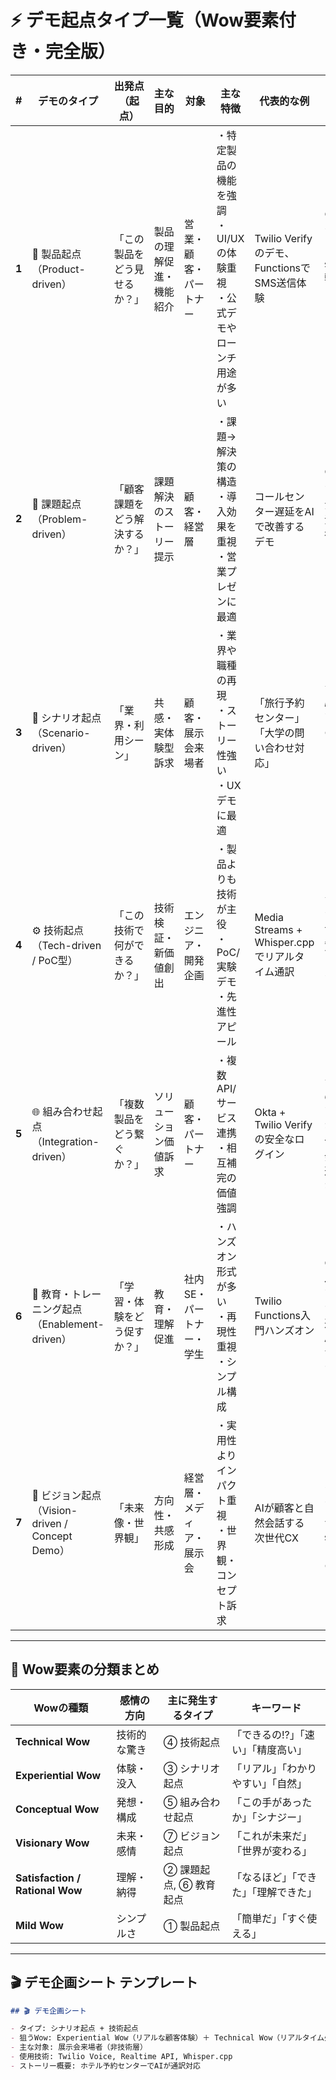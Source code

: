 # ⚡️ デモ起点タイプ一覧（Wow要素付き・完全版）

| # | デモのタイプ | 出発点（起点） | 主な目的 | 対象 | 主な特徴 | 代表的な例 | Wow要素（種類・方向性） |
|---|---------------|----------------|-----------|--------|-------------|-------------|--------------------------|
| **1** | 🧩 製品起点（Product-driven） | 「この製品をどう見せるか？」 | 製品の理解促進・機能紹介 | 営業・顧客・パートナー | ・特定製品の機能を強調<br>・UI/UXの体験重視<br>・公式デモやローンチ用途が多い | Twilio Verifyのデモ、FunctionsでSMS送信体験 | ⚪️ *Mild Wow*：シンプルさ・直感性による軽い驚き（例：数行コードで動く） |
| **2** | 🎯 課題起点（Problem-driven） | 「顧客課題をどう解決するか？」 | 課題解決のストーリー提示 | 顧客・経営層 | ・課題→解決策の構造<br>・導入効果を重視<br>・営業プレゼンに最適 | コールセンター遅延をAIで改善するデモ | ⚪️ *Rational Wow*：課題が本当に解決される納得感・共感（“なるほど”系） |
| **3** | 🧱 シナリオ起点（Scenario-driven） | 「業界・利用シーン」 | 共感・実体験型訴求 | 顧客・展示会来場者 | ・業界や職種の再現<br>・ストーリー性強い<br>・UXデモに最適 | 「旅行予約センター」「大学の問い合わせ対応」 | ⭐️ *Experiential Wow*：体験のリアルさ・没入感（“本物みたい！”） |
| **4** | ⚙️ 技術起点（Tech-driven / PoC型） | 「この技術で何ができるか？」 | 技術検証・新価値創出 | エンジニア・開発企画 | ・製品よりも技術が主役<br>・PoC/実験デモ<br>・先進性アピール | Media Streams + Whisper.cppでリアルタイム通訳 | ⭐️ *Technical Wow*：実現可能性への驚き（“え、これリアルタイムで動くの!?”） |
| **5** | 🌐 組み合わせ起点（Integration-driven） | 「複数製品をどう繋ぐか？」 | ソリューション価値訴求 | 顧客・パートナー | ・複数API/サービス連携<br>・相互補完の価値強調 | Okta + Twilio Verifyの安全なログイン | ⭐️ *Conceptual Wow*：意外な組み合わせによる新発見（“この連携アリだな”） |
| **6** | 🧠 教育・トレーニング起点（Enablement-driven） | 「学習・体験をどう促すか？」 | 教育・理解促進 | 社内SE・パートナー・学生 | ・ハンズオン形式が多い<br>・再現性重視<br>・シンプル構成 | Twilio Functions入門ハンズオン | ⚪️ *Satisfaction Wow*：できた！という達成感・安心感（“自分でもできた！”） |
| **7** | 🔮 ビジョン起点（Vision-driven / Concept Demo） | 「未来像・世界観」 | 方向性・共感形成 | 経営層・メディア・展示会 | ・実用性よりインパクト重視<br>・世界観・コンセプト訴求 | AIが顧客と自然会話する次世代CX | 🌟🌟🌟 *Visionary Wow*：未来への驚き・感情的共感（“これが次の時代だ”） |

---

## 💬 Wow要素の分類まとめ

| Wowの種類 | 感情の方向 | 主に発生するタイプ | キーワード |
|-------------|-------------|--------------------|-------------|
| **Technical Wow** | 技術的な驚き | ④ 技術起点 | 「できるの!?」「速い」「精度高い」 |
| **Experiential Wow** | 体験・没入 | ③ シナリオ起点 | 「リアル」「わかりやすい」「自然」 |
| **Conceptual Wow** | 発想・構成 | ⑤ 組み合わせ起点 | 「この手があったか」「シナジー」 |
| **Visionary Wow** | 未来・感情 | ⑦ ビジョン起点 | 「これが未来だ」「世界が変わる」 |
| **Satisfaction / Rational Wow** | 理解・納得 | ② 課題起点, ⑥ 教育起点 | 「なるほど」「できた」「理解できた」 |
| **Mild Wow** | シンプルさ | ① 製品起点 | 「簡単だ」「すぐ使える」 |

---

## 🎬 デモ企画シート テンプレート

```markdown
## 🎬 デモ企画シート

- タイプ: シナリオ起点 + 技術起点
- 狙うWow: Experiential Wow（リアルな顧客体験）＋ Technical Wow（リアルタイム処理の驚き）
- 主な対象: 展示会来場者（非技術層）
- 使用技術: Twilio Voice, Realtime API, Whisper.cpp
- ストーリー概要: ホテル予約センターでAIが通訳対応
```

